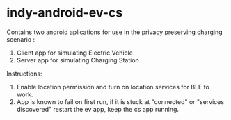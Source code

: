 # indy-android-ev-cs
Contains two android aplications for use in the privacy preserving charging scenario :  
1. Client app for simulating Electric Vehicle  
2. Server app for simulating Charging Station


Instructions:  
1. Enable location permission and turn on location services for BLE to work.  
2. App is known to fail on first run, if it is stuck at "connected" or "services discovered" restart the ev app, keep the cs app running.  
